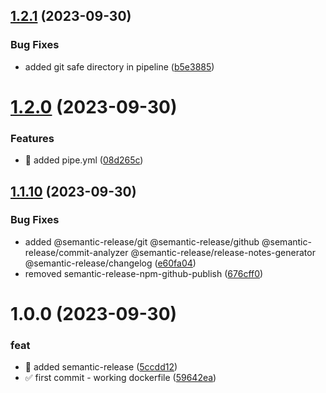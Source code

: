 ## [1.2.1](https://github.com/tomerh2001/git-crypt-pipe/compare/v1.2.0...v1.2.1) (2023-09-30)


### Bug Fixes

* added git safe directory in pipeline ([b5e3885](https://github.com/tomerh2001/git-crypt-pipe/commit/b5e3885d8eb119542a41deddca2e53d7b79bab4c))

# [1.2.0](https://github.com/tomerh2001/git-crypt-pipe/compare/v1.1.10...v1.2.0) (2023-09-30)


### Features

* :page_facing_up: added pipe.yml ([08d265c](https://github.com/tomerh2001/git-crypt-pipe/commit/08d265c9946e00a3152fd20ce6870875b39884ea))

## [1.1.10](https://github.com/tomerh2001/git-crypt-pipe/compare/v1.1.9...v1.1.10) (2023-09-30)


### Bug Fixes

* added @semantic-release/git @semantic-release/github @semantic-release/commit-analyzer @semantic-release/release-notes-generator @semantic-release/changelog ([e60fa04](https://github.com/tomerh2001/git-crypt-pipe/commit/e60fa04ae5b9540c3dc46aad6299d6bc4383d6a8))
* removed semantic-release-npm-github-publish ([676cff0](https://github.com/tomerh2001/git-crypt-pipe/commit/676cff0ab93397d7a5a54a5039b8390d2d42341c))

# 1.0.0 (2023-09-30)


### feat

* :rocket: added semantic-release ([5ccdd12](https://github.com/tomerh2001/git-crypt-pipe/commit/5ccdd12167ff6f9009888bb8749beae34563a536))
* :white_check_mark: first commit - working dockerfile ([59642ea](https://github.com/tomerh2001/git-crypt-pipe/commit/59642ea3a5cd1fbb902c4fb9df2f957bb1244bcd))
